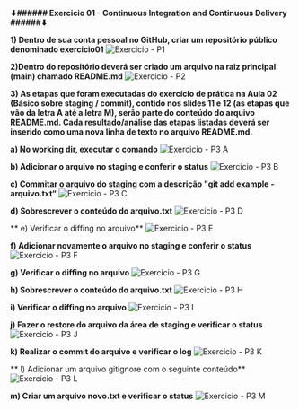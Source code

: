 **⬇###### Exercicio 01 - Continuous Integration and Continuous Delivery ######⬇**



**1) Dentro de sua conta pessoal no GitHub, criar um repositório público denominado exercicio01**
   ![Exercicio - P1](https://github.com/user-attachments/assets/d97094cd-fb7f-48f1-98cb-aa164bac067f)

**2)Dentro do repositório deverá ser criado um arquivo na raiz principal (main) chamado README.md**
    ![Exercicio - P2](https://github.com/user-attachments/assets/31004fd3-fa1b-438f-990f-7b6acc55099d)


**3) As etapas que foram executadas do exercício de prática na Aula 02 (Básico sobre staging / commit), contido nos slides 11 e 12 (as etapas que vão da letra A até a letra M), serão parte do conteúdo do arquivo README.md. Cada resultado/análise das etapas listadas deverá ser inserido como uma nova linha de texto no arquivo README.md.**

   **a) No working dir, executar o comando**
        ![Exercicio - P3 A](https://github.com/user-attachments/assets/baf04d61-9545-4783-8019-ec92c431fb1d)

   **b) Adicionar o arquivo no staging e conferir o status**
      ![Exercicio - P3 B](https://github.com/user-attachments/assets/96b360ea-7d37-4178-b2a3-3c64c5d186fa)

   **c) Commitar o arquivo do staging com a descrição "git add example - arquivo.txt“**
      ![Exercicio - P3 C](https://github.com/user-attachments/assets/be10a961-ad2a-4081-9b17-7a0e40bb29fa)

   **d) Sobrescrever o conteúdo do arquivo.txt**
      ![Exercicio - P3 D](https://github.com/user-attachments/assets/47cadfa4-5643-4e94-8c0c-1246f2324d67)

  ** e) Verificar o diffing no arquivo**
      ![Exercicio - P3 E](https://github.com/user-attachments/assets/cf3f749b-6217-4c5d-8afd-cc9d87135c77)

   **f) Adicionar novamente o arquivo no staging e conferir o status**
      ![Exercicio - P3 F](https://github.com/user-attachments/assets/bbc22b87-5ff4-414e-8f64-d6644786f9a7)

   **g) Verificar o diffing no arquivo**
      ![Exercicio - P3 G](https://github.com/user-attachments/assets/d144fb2c-95a0-47cc-8cab-49ff871e3d3b)

   **h) Sobrescrever o conteúdo do arquivo.txt**
      ![Exercicio - P3 H](https://github.com/user-attachments/assets/2bd38ba2-57c5-499e-a5ef-6e2f67e87255)

   **i) Verificar o diffing no arquivo**
      ![Exercicio - P3 I](https://github.com/user-attachments/assets/fbb7a21d-ebb2-4015-9590-e2845d21eb3e)
   
   **j) Fazer o restore do arquivo da área de staging e verificar o status**
      ![Exercicio - P3 J](https://github.com/user-attachments/assets/49ce052b-fdbe-4352-9326-2318fab94238)

   **k) Realizar o commit do arquivo e verificar o log**
      ![Exercicio - P3 K](https://github.com/user-attachments/assets/ff674730-72e7-428e-95cc-9957f8e2fbf4)

  ** l) Adicionar um arquivo gitignore com o seguinte conteúdo**
      ![Exercicio - P3 L](https://github.com/user-attachments/assets/d94f63ca-616d-4b54-9902-dda70917c96b)

   **m) Criar um arquivo novo.txt e verificar o status**
      ![Exercicio - P3 M](https://github.com/user-attachments/assets/22517c04-287c-46fd-bb26-bb155ce8af19)

   


   

